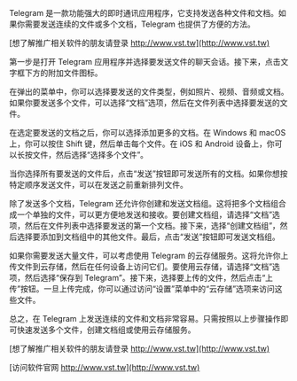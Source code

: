 Telegram 是一款功能强大的即时通讯应用程序，它支持发送各种文件和文档。如果你需要发送连续的文件或多个文档，Telegram 也提供了方便的方法。

[想了解推广相关软件的朋友请登录 http://www.vst.tw](http://www.vst.tw)

第一步是打开 Telegram 应用程序并选择要发送文件的聊天会话。接下来，点击文字框下方的附加文件图标。

在弹出的菜单中，你可以选择要发送的文件类型，例如照片、视频、音频或文档。如果你要发送多个文件，可以选择“文档”选项，然后在文件列表中选择要发送的文件。

在选定要发送的文档之后，你可以选择添加更多的文档。在 Windows 和 macOS 上，你可以按住 Shift 键，然后单击每个文件。在 iOS 和 Android 设备上，你可以长按文件，然后选择“选择多个文件”。

当你选择所有要发送的文件后，点击“发送”按钮即可发送所有的文档。如果你想按特定顺序发送文件，可以在发送之前重新排列文件。

除了发送多个文档，Telegram 还允许你创建和发送文档组。这将把多个文档组合成一个单独的文件，可以更方便地发送和接收。要创建文档组，请选择“文档”选项，然后在文件列表中选择要发送的第一个文档。接下来，选择“创建文档组”，然后选择要添加到文档组中的其他文件。最后，点击“发送”按钮即可发送文档组。

如果你需要发送大量文件，可以考虑使用 Telegram 的云存储服务。这将允许你上传文件到云存储，然后在任何设备上访问它们。要使用云存储，请选择“文档”选项，然后选择“保存到 Telegram”。接下来，选择要上传的文件，然后点击“上传”按钮。一旦上传完成，你可以通过访问“设置”菜单中的“云存储”选项来访问这些文件。

总之，在 Telegram 上发送连续的文件和文档非常容易。只需按照以上步骤操作即可快速发送多个文件，创建文档组或使用云存储服务。

[想了解推广相关软件的朋友请登录 http://www.vst.tw](http://www.vst.tw)


[访问软件官网 http://www.vst.tw](http://www.vst.tw)
